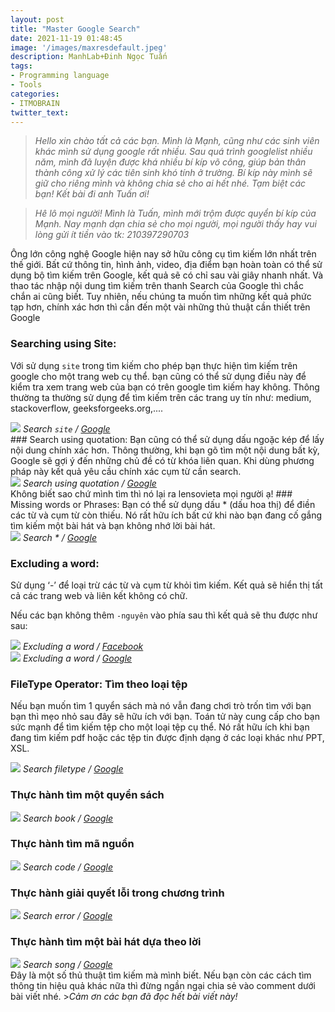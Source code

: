 ```yaml
---
layout: post
title: "Master Google Search"
date: 2021-11-19 01:48:45
image: '/images/maxresdefault.jpeg'
description: ManhLab+Đinh Ngọc Tuấn
tags:
- Programming language
- Tools
categories:
- ITMOBRAIN
twitter_text:
---
```


><cite>Hello xin chào tất cả các bạn. Mình là Mạnh, cũng như các sinh viên khác mình sử dụng google rất nhiều. Sau quá trình googlelist nhiều năm, mình đã luyện được khá nhiều bí kíp võ công, giúp bản thân thành công xử lý các tiên sinh khó tính ở trường. Bí kíp này mình sẽ giữ cho riêng mình và không chia sẻ cho ai hết nhé. Tạm biệt các bạn! Kết bài đi anh Tuấn ơi! </cite>

><cite>Hê lô mọi người! Mình là Tuấn, mình mới trộm được quyển bí kíp của Mạnh. Nay mạnh dạn chia sẻ cho mọi người, mọi người thấy hay vui lòng gửi ít tiền vào tk: 210397290703</cite>

Ông lớn công nghệ Google hiện nay sở hữu công cụ tìm kiếm lớn nhất trên thế giới. Bất cứ thông tin, hình ảnh, video, địa điểm bạn hoàn toàn có thể sử dụng bộ tìm kiếm trên Google, kết quả sẽ có chỉ sau vài giây nhanh nhất. Và thao tác nhập nội dung tìm kiếm trên thanh Search của Google thì chắc chắn ai cũng biết. Tuy nhiên, nếu chúng ta muốn tìm những kết quả phức tạp hơn, chính xác hơn thì cần đến một vài những thủ thuật cần thiết trên Google
### Searching using Site:
Với sử dụng <code>site</code> trong tìm kiếm cho phép bạn thực hiện tìm kiếm trên google cho một trang web cụ thể. bạn cũng có thể sử dụng điều này để kiểm tra xem trang web của bạn có trên google tìm kiếm hay không. Thông thường ta thường sử dụng để tìm kiếm trên các trang uy tín như: medium, stackoverflow, geeksforgeeks.org,....
<div class="gallery-box">
    <img src="/images/Screenshot 2021-11-19 at 20.31.19.png">
  <em>Search <code>site</code> / <a href="" target="_blank">Google</a></em>
</div>
### Search using quotation: 
Bạn cũng có thể sử dụng dấu ngoặc kép để lấy nội dung chính xác hơn. Thông thường, khi bạn gõ tìm một nội dung bất kỳ, Google sẽ gợi ý đến những chủ đề có từ khóa liên quan. Khi dùng phương pháp này kết quả  yêu cầu chính xác cụm từ cần search.   
<div class="gallery-box">
    <img src="/images/Screenshot 2021-11-19 at 20.58.34.png">
  <em>Search using quotation / <a href="" target="_blank">Google</a></em>
</div>
Không biết sao chứ mình tìm thì nó lại ra lensovieta mọi người ạ!
### Missing words or Phrases: 
Bạn có thể sử dụng dấu * (dấu hoa thị) để điền các từ và cụm từ còn thiếu. Nó rất hữu ích bất cứ khi nào bạn đang cố gắng tìm kiếm một bài hát và bạn không nhớ lời bài hát. 
<div class="gallery-box">
    <img src="/images/Screenshot 2021-11-18 at 20.44.20.png">
  <em>Search * / <a href="" target="_blank">Google</a></em>
</div>

### Excluding a word: 
Sử dụng ‘-’ để loại trừ các từ và cụm từ khỏi tìm kiếm. Kết quả sẽ hiển thị tất cả các trang web và liên kết không có chữ. 

Nếu các bạn không thêm <code>-nguyên</code> vào phía sau thì kết quả sẽ thu được như sau:
<div class="gallery-box">
    <img src="/images/Screenshot 2021-11-19 at 21.05.55.png">
  <em>Excluding a word / <a href="https://www.facebook.com/manhlab" target="_blank">Facebook</a></em>
</div>
<div class="gallery-box">
    <img src="/images/Screenshot 2021-11-19 at 21.06.39.png">
  <em>Excluding a word / <a href="" target="_blank">Google</a></em>
</div>


### FileType Operator: Tìm theo loại tệp
Nếu bạn muốn tìm 1 quyển sách mà nó vẫn đang chơi trò trốn tìm với bạn bạn thì mẹo nhỏ sau đây sẽ hữu ích với bạn. Toán tử này cung cấp cho bạn sức mạnh để tìm kiếm tệp cho một loại tệp cụ thể. Nó rất hữu ích khi bạn đang tìm kiếm pdf hoặc các tệp tin được định dạng ở các loại khác như PPT, XSL.

<div class="gallery-box">
    <img src="/images/Screenshot 2021-11-19 at 20.53.47.png">
  <em>Search filetype / <a href="" target="_blank">Google</a></em>
</div>

### Thực hành tìm một quyển sách
<div class="gallery-box">
    <img src="/images/Screenshot 2021-11-19 at 20.50.59.png">
  <em>Search book / <a href="" target="_blank">Google</a></em>
</div>	

### Thực hành tìm mã nguồn 
<div class="gallery-box">
    <img src="/images/Screenshot 2021-11-19 at 20.49.49.png">
  <em>Search code / <a href="" target="_blank">Google</a></em>
</div>

### Thực hành giải quyết lỗi trong chương trình
<div class="gallery-box">
    <img src="/images/Screenshot 2021-11-19 at 20.34.14.png">
  <em>Search error / <a href="" target="_blank">Google</a></em>
</div>

### Thực hành tìm một bài hát dựa theo lời 
<div class="gallery-box">
    <img src="/images/Screenshot 2021-11-19 at 20.36.27.png">
  <em>Search song / <a href="" target="_blank">Google</a></em>
</div>
Đây là một số thủ thuật tìm kiếm mà mình biết. Nếu bạn còn các cách tìm thông tin hiệu quả khác nữa thì đừng ngần ngại chia sẻ vào comment dưới bài viết nhé.
><cite>Cảm ơn các bạn đã đọc hết bài viết này!</cite>

